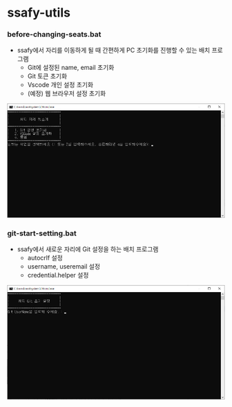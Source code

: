 # ssafy-utils

### before-changing-seats.bat
- ssafy에서 자리를 이동하게 될 때 간편하게 PC 초기화를 진행할 수 있는 배치 프로그램
  - Git에 설정된 name, email 초기화
  - Git 토큰 초기화
  - Vscode 개인 설정 초기화
  - (예정) 웹 브라우저 설정 초기화

![before-changing-seats](res/before-changing-seats.png)


### git-start-setting.bat
- ssafy에서 새로운 자리에 Git 설정을 하는 배치 프로그램
  - autocrlf 설정
  - username, useremail 설정
  - credential.helper 설정

![git-start-setting](res/git-start-setting.png)